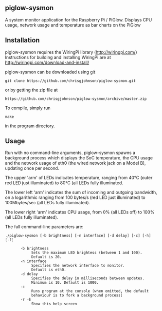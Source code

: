 piglow-sysmon
-------------
A system monitor application for the Raspberry Pi / PiGlow.
Displays CPU usage, network usage and temperature as bar charts on the PiGlow


Installation
------------
piglow-sysmon requires the WiringPi library (http://wiringpi.com/)
Instructions for building and installing WiringPi are at http://wiringpi.com/download-and-install/

piglow-sysmon can be downloaded using git

	git clone https://github.com/chrisgjohnson/piglow-sysmon.git

or by getting the zip file at

    https://github.com/chrisgjohnson/piglow-sysmon/archive/master.zip

To compile, simply run

    make

in the program directory.


Usage
-----

Run with no command-line arguments, piglow-sysmon spawns a background process which displays the SoC temperature, the CPU usage and the network usage of eth0 (the wired network jack on a Model B), updating once per second.

The upper 'arm' of LEDs indicates temperature, ranging from 40°C (outer red LED just illuminated) to 80°C (all LEDs fully illuminated.

The lower left 'arm' indicates the sum of incoming and outgoing bandwidth, on a logarithmic ranging from 100 bytes/s (red LED just illuminated) to 100Mbytes/sec (all LEDs fully illuminated).

The lower right 'arm' indicates CPU usage, from 0% (all LEDs off) to 100% (all LEDs fully illuminated).

The full command-line parameters are:

	./piglow-sysmon [-b brightness] [-n interface] [-d delay] [-c] [-h] [-?]

		   -b brightness
		        Sets the maximum LED brightess (between 1 and 100).
		        Default is 20.
		   -n interface
		        Specifies the network interface to monitor.
		        Default is eth0.
		   -d delay
		        Specifies the delay in milliseconds between updates.
		        Minimum is 10. Default is 1000. 
		   -c
		        Runs program at the console (when omitted, the default
		        behaviour is to fork a background process)
		   -? -h
		        Show this help screen

